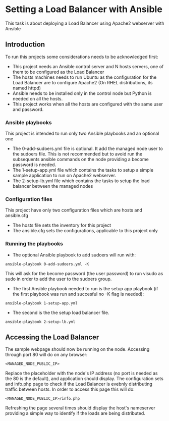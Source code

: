 # Setting a Load Balancer with Ansible

This task is about deploying a Load Balancer using Apache2 webserver with Ansible

## Introduction

To run this projects some considerations needs to be acknowledged first:
* This project needs an Ansible control server and N hosts servers, one of them to be configured as the Load Balancer
* The hosts machines needs to run Ubuntu as the configuration for the Load Balancer are to configure Apache2 (On RHEL distributions, its named httpd)
* Ansible needs to be installed only in the control node but Python is needed on all the hosts.
* This project works when all the hosts are configured with the same user and password.

### Ansible playbooks

This project is intended to run only two Ansible playbooks and an optional one
* The 0-add-sudoers.yml file is optional. It add the managed node user to the sudoers file. This is not recommended but to avoid run the subsequents ansible commands on the node providing a become password is needed.
* The 1-setup-app.yml file which contains the tasks to setup a simple sample application to run on Apache2 webserver.
* The 2-setup-lb.yml file which contains the tasks to setup the load balancer between the managed nodes

### Configuration files

This project have only two configuration files which are hosts and ansible.cfg
* The hosts file sets the inventory for this project
* The ansible.cfg sets the configurations, applicable to this project only

### Running the playbooks

* The optional Ansible playbook to add sudoers will run with:
```
ansible-playbook 0-add-sudoers.yml -K
```
This will ask for the become password (the user password) to run visudo as sudo in order to add the user to the sudoers group. 

* The first Ansible playbook needed to run is the setup app playbook (if the first playbook was run and succesful no -K flag is needed):
```
ansible-playbook 1-setup-app.yml
```
* The second is the the setup load balancer file.
```
ansible-playbook 2-setup-lb.yml
```

## Accessing the Load Balancer

The sample webpage should now be running on the node. Accessing through port 80 will do on any browser:
```
<MANAGED_NODE_PUBLIC_IP>
```
Replace the placeholder with the node's IP address (no port is needed as the 80 is the default), and application should display.
The configuration sets and info.php page to check if the Load Balancer is evebnly distributing traffic between hosts. In order to access this page this will do:
```
<MANAGED_NODE_PUBLIC_IP>/info.php
```
Refreshing the page several times should display the host's nameserver providing a simple way to identify if the loads are being distributed.
